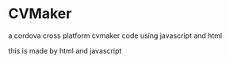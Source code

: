 # CVMaker
a cordova cross platform cvmaker code using javascript and html

this is made by html and javascript
